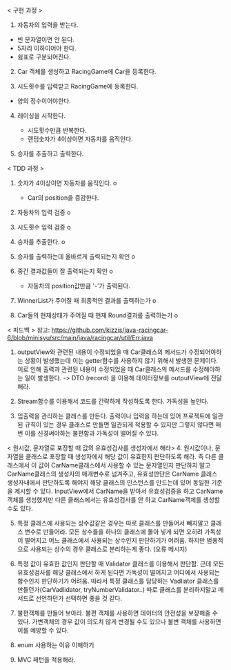 < 구현 과정 > 

1. 자동차의 입력을 받는다.
 - 빈 문자열이면 안 된다.
 - 5자리 이하이어야 한다. 
 - 쉼표로 구분되어진다.

2. Car 객체를 생성하고 RacingGame에 Car을 등록한다.

3. 시도횟수를 입력받고 RacingGame에 등록한다.  
 - 양의 정수이어야한다. 

4. 레이싱을 시작한다.
   - 시도횟수만큼 반복한다.
   - 랜덤숫자가 4이상이면 자동차를 움직인다.

5. 승자를 추출하고 출력한다. 



< TDD 과정 > 

1. 숫자가 4이상이면 자동차를 움직인다. o
   - Car의 position을 증감한다.
2. 자동차의 입력 검증 o
3. 시도횟수 입력 검증 o
4. 승자를 추출한다. o 
5. 승자를 출력하는데 올바르게 출력되는지 확인 o
6. 중간 결과값들이 잘 출력되는지 확인 o
   - 자동차의 position값만큼 '-'가 출력된다. 

7. WinnerList가 주어질 때 최종적인 결과를 출력하는가 o 
8. Car들의 현재상태가 주어질 때 현재 Round결과를 출력하는가 o 


< 피드백 >
참고: https://github.com/kizzis/java-racingcar-6/blob/minisyu/src/main/java/racingcar/util/Err.java
1. outputView와 관련된 내용이 수정되었을 때 Car클래스의 메서드가 수정되어야하는 상황이 발생했는데 이는 getter함수를 사용하지 않기 위해서 발생한 문제이다.
이로 인해 출력과 관련된 내용이 수정되었을 때 Car클래스의 메서드를 수정해야하는 일이 발생한다. -> DTO (record) 을 이용해 데이터정보를 outputView에 전달해라.

2. Stream함수를 이용해서 코드를 간략하게 작성하도록 한다. 가독성을 높인다. 

3. 입출력을 관리하는 클래스를 만든다. 출력이나 입력을 하는데 있어 프로젝트에 일관된 규칙이 있는 경우 클래스로 만들면 일관되게 적용할 수 있지만 그렇지 않다면
매번 이를 신경써야하는 불편함과 가독성이 떨어질 수 있다. 

< 원시값, 문자열로 포장할 때 값의 유효성검사를 생성자에서 해라> 
4. 원시값이나, 문자열을 클래스로 포장할 때 생성자에서 해당 값이 유효한지 판단하도록 해라. 즉 다른 클래스에서 이 값이 CarName클래스에서 사용할 수 있는 문자열인지
판단하지 말고 CarName클래스의 생성자의 매개변수로 넘겨주고, 유효성판단은 CarName 클래스 생성자내에서 판단하도록 해야지 해당 클래스의 인스턴스를 만드는데 있어 동일한 
기준을 제시할 수 있다. InputView에서 CarName을 받아서 유효성검증을 하고 CarName객체를 생성했지만 다른 클래스에서는 유효성검사를 안 하고 CarName객체를 생성할 수도 있다.

5. 특정 클래스에 사용되는 상수값같은 경우는 따로 클래스를 만들어서 빼지말고 클래스 변수로 만들어라. 모든 상수들을 하나의 클래스에 몰아 넣게 되면 오히려 가독성이 
떨어지고 어느 클래스에서 사용되는 상수인지 판단하기가 어려움. 하지만 범용적으로 사용되는 상수의 경우 클래스로 분리하는게 좋다. (오류 메시지)

6. 특정 값이 유효한 값인지 판단할 때 Validator 클래스를 이용해서 판단함. 근데 모든 유효성검사를 해당 클래스에서 하게 된다면 가독성이 떨어지고 어디에서 사용되는
함수인지 판단하기가 어려움. 따라서 특정 클래스를 담당하는 Vadliator 클래스를 만들던가(CarVadlidator, tryNumberValidator..) 따로 클래스를 분리하지말고 메서드로
선언하던가 선택하면 좋을 것 같다.

7. 불편객체를 만들어 보아라. 불편 객체를 사용하면 데이터의 안전성을 보장해줄 수 있다. 가변객체의 경우 값이 의도치 않게 변경될 수도 있으나 불변 객체를 사용하면
이를 예방할 수 있다.

8. enum 사용하는 이유 이해하기

9. MVC 패턴을 적용해라. 